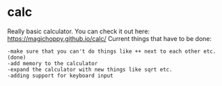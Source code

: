 # calc
Really basic calculator. You can check it out here:
https://magichoppy.github.io/calc/
Current things that have to be done:  

    -make sure that you can't do things like ++ next to each other etc. (done)    
    -add memory to the calculator 
    -expand the calculator with new things like sqrt etc.  
    -adding support for keyboard input
